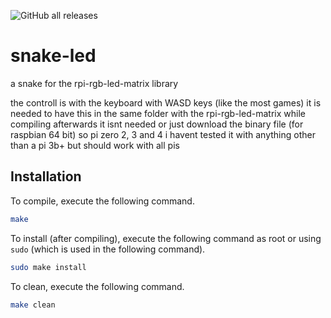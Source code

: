 ![GitHub all releases](https://img.shields.io/github/downloads/hannescam/hannes-chat/total)
# snake-led
a snake for the rpi-rgb-led-matrix library

the controll is with the keyboard with WASD keys (like the most games)
it is needed to have this in the same folder with the rpi-rgb-led-matrix while compiling afterwards it isnt needed
or just download the binary file (for raspbian 64 bit) so pi zero 2, 3 and 4
i havent tested it with anything other than a pi 3b+ but should work with all pis
## Installation
To compile, execute the following command.

```bash
make
```
To install (after compiling), execute the following command as root or using `sudo` (which is used in the following command).

```bash
sudo make install
```
To clean, execute the following command.

```bash
make clean
```
